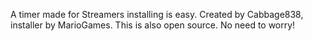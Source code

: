 A timer made for Streamers installing is easy. Created by Cabbage838, installer by MarioGames.
This is also open source. No need to worry!
